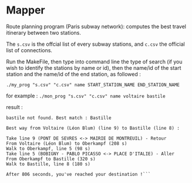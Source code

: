 # Mapper
Route planning program (Paris subway network): computes the best travel itinerary between two stations. 

The `s.csv` is the offcial list of every subway stations, and `c.csv` the official list of connections.

Run the MakeFile, then type into command line the type of search (if you wish to identify the stations by name or id), then the name/id of the start station and the name/id of the end station, as followed :

`./my_prog "s.csv" "c.csv" name START_STATION_NAME END_STATION_NAME` 

for example : `./mon_prog "s.csv" "c.csv" name voltaire bastile`


result :

```voltaire not found. Best match : Voltaire (Léon Blum)
bastile not found. Best match : Bastille

Best way from Voltaire (Léon Blum) (line 9) to Bastille (line 8) : 

Take line 9 (PONT DE SEVRES <-> MAIRIE DE MONTREUIL) - Retour
From Voltaire (Léon Blum) to Oberkampf (208 s)
Walk to Oberkampf, line 5 (98 s)
Take line 5 (BOBIGNY - PABLO PICASSO <-> PLACE D'ITALIE) - Aller
From Oberkampf to Bastille (320 s)
Walk to Bastille, line 8 (180 s)

After 806 seconds, you've reached your destination !```

